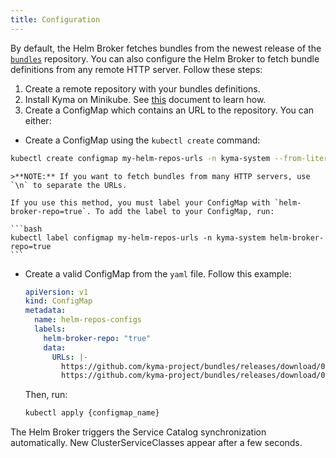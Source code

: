 ```yaml
---
title: Configuration
---
```


By default, the Helm Broker fetches bundles from the newest release of the [`bundles`](https://github.com/kyma-project/bundles/releases) repository. You can also configure the Helm Broker to fetch bundle definitions from any remote HTTP server. Follow these steps:

1. Create a remote repository with your bundles definitions.
2. Install Kyma on Minikube. See [this](/root/kyma#installation-install-kyma-locally-from-the-release) document to learn how.
3. Create a ConfigMap which contains an URL to the repository. You can either:

  * Create a ConfigMap using the `kubectl create` command:
  ```bash
  kubectl create configmap my-helm-repos-urls -n kyma-system --from-literal=URLs=https://github.com/kyma-project/bundles/releases/download/latest/index-testing.yaml
  ```

    >**NOTE:** If you want to fetch bundles from many HTTP servers, use `\n` to separate the URLs.

    If you use this method, you must label your ConfigMap with `helm-broker-repo=true`. To add the label to your ConfigMap, run:

    ```bash
    kubectl label configmap my-helm-repos-urls -n kyma-system helm-broker-repo=true
    ```

 * Create a valid ConfigMap from the `yaml` file. Follow this example:
    ```yaml
    apiVersion: v1
    kind: ConfigMap
    metadata:
      name: helm-repos-configs
      labels:
        helm-broker-repo: "true"
        data:
          URLs: |-
            https://github.com/kyma-project/bundles/releases/download/0.3.0/index-testing.yaml
            https://github.com/kyma-project/bundles/releases/download/0.3.0/
    ```

    Then, run:
    ```bash
    kubectl apply {configmap_name}
    ```

The Helm Broker triggers the Service Catalog synchronization automatically. New ClusterServiceClasses appear after a few seconds.
